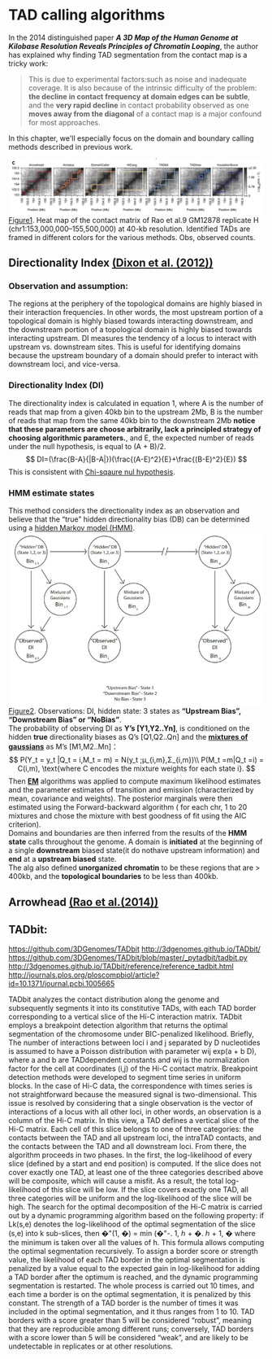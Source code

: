 # TAD calling algorithms
In the 2014 distinguished paper ***A 3D Map of the Human Genome at Kilobase Resolution Reveals Principles of Chromatin Looping***, the author has explained why finding TAD segmentation from the contact map is a tricky work:

> This is due to experimental factors:such as noise and inadequate coverage. It is also because of the intrinsic difficulty of the problem: **the decline in contact frequency at domain edges can be subtle**, and the **very rapid decline** in contact probability observed as one **moves away from the diagonal** of a contact map is a major confound for most approaches. 

In this chapter, we'll especially focus on the domain and boundary calling methods described in previous work.

![](/assets/tadcalling.jpg)
[Figure1](http://dx.doi.org/10.1038/nmeth.4325).  Heat map of the contact matrix of Rao et al.9 GM12878 replicate H (chr1:153,000,000–155,500,000) at 40-kb resolution. Identified TADs are framed in different colors for the various methods. Obs, observed counts.

## Directionality Index [(Dixon et al. (2012))](https://media.nature.com/original/nature-assets/nature/journal/v485/n7398/extref/nature11082-s1.pdf)
### Observation and assumption:
The regions at the periphery of the topological domains are highly biased in their interaction frequencies. In other words, the most upstream portion of a topological domain is highly biased towards interacting downstream, and the downstream portion of a topological domain is highly biased towards interacting upstream. DI measures the tendency of a locus to interact with upstream vs. downstream sites. This is useful for identifying domains because the upstream boundary of a domain should prefer to interact with downstream loci, and vice-versa.

### Directionality Index (DI) 
The directionality index is calculated in equation 1, where A is the number of reads that map from a given 40kb bin to the upstream 2Mb, B is the number of reads that map from the same 40kb bin to the downstream 2Mb **notice that these parameters are choose arbitrarily, lack a principled strategy of choosing algorithmic parameters.**, and E, the expected number of reads under the null hypothesis, is equal to (A + B)/2.
$$
DI=(\frac{B-A}{|B-A|})(\frac{(A-E)^2}{E}+\frac{(B-E)^2}{E})
$$
This is consistent with [Chi-sqaure nul hypothesis](https://en.wikipedia.org/wiki/Chi-squared_test).
### HMM estimate states 
This method considers the directionality index as an observation and believe that the “true”
hidden directionality bias (DB) can be determined using a [hidden Markov model (HMM)](https://en.wikipedia.org/wiki/Hidden_Markov_model). 
![](/assets/HMM.jpg)
[Figure2](https://media.nature.com/original/nature-assets/nature/journal/v485/n7398/extref/nature11082-s1.pdf).  Observations: DI, hidden state: 3 states as **“Upstream Bias”, “Downstream Bias” or “NoBias”**. <br>
The probability of observing DI as **Y’s [Y1,Y2..Yn]**, is conditioned on the hidden **true**
directionality biases as Q’s [Q1,Q2..Qn] and the [**mixtures of gaussians**](https://en.wikipedia.org/wiki/Mixture_model#Gaussian_mixture_model) as M’s [M1,M2..Mn]：
$$
P(Y_t
 = y_t
|Q_t
 = i,M_t
 = m) = N(y_t
;µ_{i,m},Σ_{i,m})\\
P(M_t
 =m|Q_t
 =i) = C(i,m), \text{where C encodes the mixture weights for each state i}. 
 $$
Then [**EM**](https://en.wikipedia.org/wiki/Expectation%E2%80%93maximization_algorithm) algorithms was applied to compute maximum likelihood estimates and the parameter estimates of transition and emission (characterized by mean, covariance and weights). The posterior marginals were then estimated using the Forward-backward algorithm ( for each chr, 1 to 20 mixtures and chose the mixture with
best goodness of fit using the AIC criterion).<br>
Domains and boundaries are then inferred from the results of the **HMM state** calls throughout the genome. A domain is **initiated** at the beginning of a single **downstream** biased state(it do nothave upstream information) and **end** at a **upstream biased** state.<br>
The alg also defined **unorganized chromatin** to be these regions that are > 400kb, and the **topological boundaries** to be less than 400kb.

## Arrowhead [(Rao et al.(‎2014))](https://www.ncbi.nlm.nih.gov/pubmed/25497547)

## TADbit:
https://github.com/3DGenomes/TADbit
http://3dgenomes.github.io/TADbit/
https://github.com/3DGenomes/TADbit/blob/master/_pytadbit/tadbit.py
http://3dgenomes.github.io/TADbit/reference/reference_tadbit.html
http://journals.plos.org/ploscompbiol/article?id=10.1371/journal.pcbi.1005665

TADbit analyzes the contact distribution along the genome and subsequently segments
it into its constitutive TADs, with each TAD border corresponding to a vertical slice of the
Hi-C interaction matrix. TADbit employs a breakpoint detection algorithm that returns the
optimal segmentation of the chromosome under BIC-penalized likelihood. Briefly, The
number of interactions between loci i and j separated by D nucleotides is assumed to
have a Poisson distribution with parameter wij exp(a + b D), where a and b are TADdependent
constants and wij is the normalization factor for the cell at coordinates (i,j) of
the Hi-C contact matrix. Breakpoint detection methods were developed to segment time
series in uniform blocks. In the case of Hi-C data, the correspondence with times series
is not straightforward because the measured signal is two-dimensional. This issue is
resolved by considering that a single observation is the vector of interactions of a locus
with all other loci, in other words, an observation is a column of the Hi-C matrix. In this
view, a TAD defines a vertical slice of the Hi-C matrix. Each cell of this slice belongs to
one of three categories: the contacts between the TAD and all upstream loci, the intraTAD
contacts, and the contacts between the TAD and all downstream loci. From there,
the algorithm proceeds in two phases. In the first, the log-likelihood of every slice (defined
by a start and end position) is computed. If the slice does not cover exactly one TAD, at
least one of the three categories described above will be composite, which will cause a
misfit. As a result, the total log-likelihood of this slice will be low. If the slice covers exactly
one TAD, all three categories will be uniform and the log-likelihood of the slice will be
high. The search for the optimal decomposition of the Hi-C matrix is carried out by a
dynamic programming algorithm based on the following property: if Lk(s,e) denotes the
log-likelihood of the optimal segmentation of the slice (s,e) into k sub-slices, then
�"(1, �) = min (�"-. 1, ℎ + �. ℎ + 1, �
where the minimum is taken over all the values of h. This formula allows computing the
optimal segmentation recursively.
To assign a border score or strength value, the likelihood of each TAD border in the
optimal segmentation is penalized by a value equal to the expected gain in log-likelihood
for adding a TAD border after the optimum is reached, and the dynamic programming
segmentation is restarted. The whole process is carried out 10 times, and each time a
border is on the optimal segmentation, it is penalized by this constant. The strength of a 
TAD border is the number of times it was included in the optimal segmentation, and it
thus ranges from 1 to 10. TAD borders with a score greater than 5 will be considered
“robust”, meaning that they are reproducible among different runs; conversely, TAD
borders with a score lower than 5 will be considered “weak”, and are likely to be
undetectable in replicates or at other resolutions.